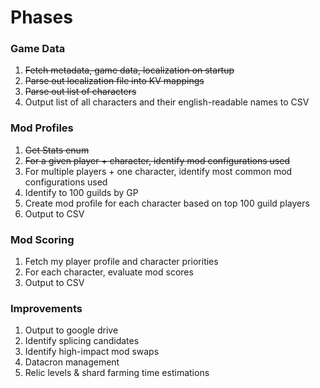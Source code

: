 # Phases

### Game Data 
1. ~~Fetch metadata, game data, localization on startup~~
2. ~~Parse out localization file into KV mappings~~
3. ~~Parse out list of characters~~
4. Output list of all characters and their english-readable names to CSV

### Mod Profiles
1. ~~Get Stats enum~~
2. ~~For a given player + character, identify mod configurations used~~
3. For multiple players + one character, identify most common mod configurations used
4. Identify to 100 guilds by GP
5. Create mod profile for each character based on top 100 guild players
6. Output to CSV

### Mod Scoring
1. Fetch my player profile and character priorities
2. For each character, evaluate mod scores
3. Output to CSV

### Improvements
1. Output to google drive
2. Identify splicing candidates
3. Identify high-impact mod swaps
4. Datacron management
5. Relic levels & shard farming time estimations